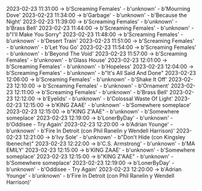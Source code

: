 2023-02-23 11:31:00 -> b'Screaming Females' - b'unknown' - b'Mourning Dove'
2023-02-23 11:34:00 -> b'Garbage' - b'unknown' - b'Because the Night'
2023-02-23 11:39:00 -> b'Screaming Females' - b'unknown' - b'Brass Bell'
2023-02-23 11:44:00 -> b'Screaming Females' - b'unknown' - b"I'll Make You Sorry"
2023-02-23 11:48:00 -> b'Screaming Females' - b'unknown' - b'Desert Train'
2023-02-23 11:51:00 -> b'Screaming Females' - b'unknown' - b'Let You Go'
2023-02-23 11:54:00 -> b'Screaming Females' - b'unknown' - b'Beyond The Void'
2023-02-23 11:57:00 -> b'Screaming Females' - b'unknown' - b'Glass House'
2023-02-23 12:01:00 -> b'Screaming Females' - b'unknown' - b'Hopeless'
2023-02-23 12:04:00 -> b'Screaming Females' - b'unknown' - b"It's All Said And Done"
2023-02-23 12:06:00 -> b'Screaming Females' - b'unknown' - b'Shake It Off'
2023-02-23 12:10:00 -> b'Screaming Females' - b'unknown' - b'Ornament'
2023-02-23 12:11:00 -> b'Screaming Females' - b'unknown' - b'Brass Bell'
2023-02-23 12:12:00 -> b'Eyelids' - b'unknown' - b'Colossal Waste Of Light'
2023-02-23 12:15:00 -> b'KING ZAAE' - b'unknown' - b'Somewhere someplace'
2023-02-23 12:15:00 -> b"KING Z'AAE" - b'unknown' - b'Somewhere someplace'
2023-02-23 12:19:00 -> b'LonerByDay' - b'unknown' - b'Oddisee - Try Again'
2023-02-23 12:20:00 -> b'Adrian Younge' - b'unknown' - b'Fire In Detroit (con Phil Ranelin y Wendell Harrison)'
2023-02-23 12:21:00 -> b'Ivy Sole' - b'unknown' - b"Don't Hide (con Kingsley Ibeneche)"
2023-02-23 12:22:00 -> b'C.S. Armstrong' - b'unknown' - b'MA EMILY'
2023-02-23 12:15:00 -> b'KING ZAAE' - b'unknown' - b'Somewhere someplace'
2023-02-23 12:15:00 -> b"KING Z'AAE" - b'unknown' - b'Somewhere someplace'
2023-02-23 12:19:00 -> b'LonerByDay' - b'unknown' - b'Oddisee - Try Again'
2023-02-23 12:20:00 -> b'Adrian Younge' - b'unknown' - b'Fire In Detroit (con Phil Ranelin y Wendell Harrison)'
